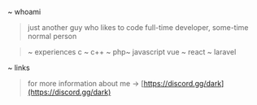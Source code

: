 ~ whoami
> just another guy who likes to code
> full-time developer, some-time normal person


> ~ experiences
> c ~ c++ ~ php~ javascript
> vue ~ react ~ laravel

~ links
> for more information about me -> [https://discord.gg/dark](https://discord.gg/dark)
